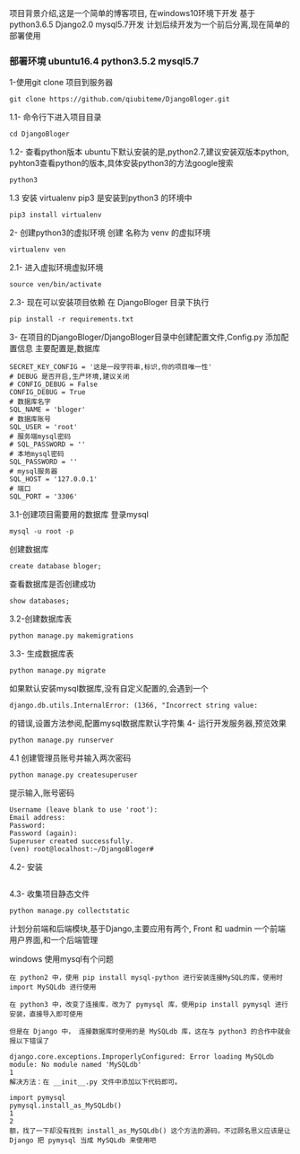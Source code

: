 项目背景介绍,这是一个简单的博客项目,
 在windows10环境下开发
 基于python3.6.5  Django2.0 mysql5.7开发
 计划后续开发为一个前后分离,现在简单的部署使用
 ### 部署环境 ubuntu16.4 python3.5.2 mysql5.7
 1-使用git clone 项目到服务器
 ```
git clone https://github.com/qiubiteme/DjangoBloger.git
 ```
 1.1- 命令行下进入项目目录
 ```
 cd DjangoBloger
 ```
 1.2- 查看python版本
 ubuntu下默认安装的是,python2.7,建议安装双版本python,
 pyhton3查看python的版本,具体安装python3的方法google搜索
 ```
 python3
 ```
 1.3 安装 virtualenv
 pip3 是安装到python3 的环境中
 ```
 pip3 install virtualenv
 ```
 2- 创建python3的虚拟环境
 创建 名称为 venv 的虚拟环境
 ```
virtualenv ven
 ```
 2.1- 进入虚拟环境虚拟环境
 ```
 source ven/bin/activate
 ```
2.3- 现在可以安装项目依赖
在 DjangoBloger 目录下执行
```
pip install -r requirements.txt
```
3- 在项目的DjangoBloger/DjangoBloger目录中创建配置文件,Config.py 添加配置信息
主要配置是,数据库
```
SECRET_KEY_CONFIG = '这是一段字符串,标识,你的项目唯一性'
# DEBUG 是否开启,生产环境,建议关闭
# CONFIG_DEBUG = False
CONFIG_DEBUG = True
# 数据库名字
SQL_NAME = 'bloger'
# 数据库账号
SQL_USER = 'root'
# 服务端mysql密码
# SQL_PASSWORD = ''
# 本地mysql密码
SQL_PASSWORD = ''
# mysql服务器
SQL_HOST = '127.0.0.1'
# 端口
SQL_PORT = '3306'
```
3.1-创建项目需要用的数据库
登录mysql
```
mysql -u root -p
```
创建数据库
 ```
 create database bloger;
 ```
 查看数据库是否创建成功
```
show databases;
```
3.2-创建数据库表
```
python manage.py makemigrations
```
3.3- 生成数据库表
```
python manage.py migrate
```
如果默认安装mysql数据库,没有自定义配置的,会遇到一个
```
django.db.utils.InternalError: (1366, "Incorrect string value:
```
的错误,设置方法参阅,配置mysql数据库默认字符集
4- 运行开发服务器,预览效果
```
python manage.py runserver
```
4.1 创建管理员账号并输入两次密码
```
python manage.py createsuperuser
```
提示输入,账号密码
```
Username (leave blank to use 'root'):
Email address:
Password:
Password (again):
Superuser created successfully.
(ven) root@localhost:~/DjangoBloger#
```
4.2- 安装
```

```
4.3- 收集项目静态文件
```
python manage.py collectstatic
```

 计划分前端和后端模块,基于Django,主要应用有两个,
 Front 和 uadmin 一个前端用户界面,和一个后端管理

windows 使用mysql有个问题
```
在 python2 中，使用 pip install mysql-python 进行安装连接MySQL的库，使用时 import MySQLdb 进行使用

在 python3 中，改变了连接库，改为了 pymysql 库，使用pip install pymysql 进行安装，直接导入即可使用

但是在 Django 中， 连接数据库时使用的是 MySQLdb 库，这在与 python3 的合作中就会报以下错误了

django.core.exceptions.ImproperlyConfigured: Error loading MySQLdb module: No module named 'MySQLdb'
1
解决方法：在 __init__.py 文件中添加以下代码即可。

import pymysql
pymysql.install_as_MySQLdb()
1
2
额，找了一下却没有找到 install_as_MySQLdb() 这个方法的源码，不过顾名思义应该是让 Django 把 pymysql 当成 MySQLdb 来使用吧
```